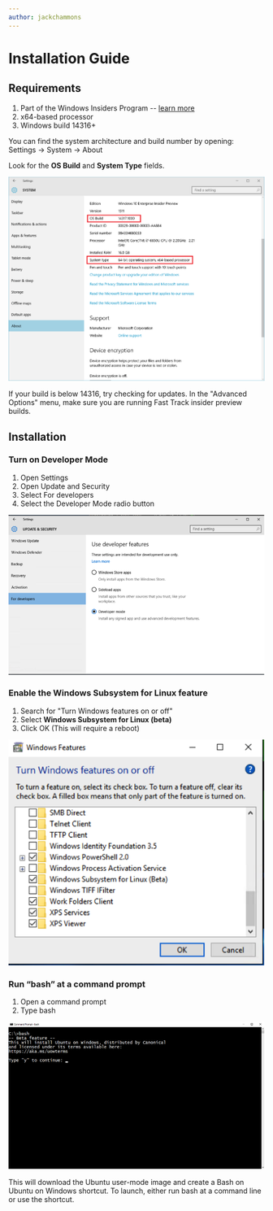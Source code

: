 ```yaml
---
author: jackchammons
---
```


# Installation Guide

## Requirements

1. Part of the Windows Insiders Program -- [learn more](https://insider.windows.com/)  
2. x64-based processor
3. Windows build 14316+

You can find the system architecture and build number by opening:  
Settings -> System -> About

Look for the **OS Build** and **System Type** fields.  

![](media/system.png) 

If your build is below 14316, try checking for updates.  In the "Advanced Options" menu, make sure you are running Fast Track insider preview builds.


## Installation

### Turn on Developer Mode
1. Open Settings
  1. Open Update and Security
  1. Select For developers
  1. Select the Developer Mode radio button

  ![](media/updateAndSecurity.png)

### Enable the Windows Subsystem for Linux feature
  1. Search for "Turn Windows features on or off"
  1. Select **Windows Subsystem for Linux (beta)**
  1. Click OK (This will require a reboot)

  ![](media/windowsFeatures.png)

### Run “bash” at a command prompt
  1. Open a command prompt
  1. Type bash
  
  ![](media/bashShellInstall.png)
  
  This will download the Ubuntu user-mode image and create a Bash on Ubuntu on Windows shortcut.  To launch, either run bash at a command line or use the shortcut.

